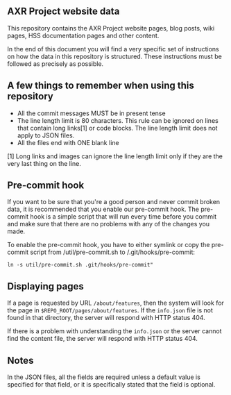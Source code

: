 AXR Project website data
------------------------

This repository contains the AXR Project website pages, blog posts, wiki pages,
HSS documentation pages and other content.

In the end of this document you will find a very specific set of instructions on
how the data in this repository is structured. These instructions must be
followed as precisely as possible.

## A few things to remember when using this repository
- All the commit messages MUST be in present tense
- The line length limit is 80 characters. This rule can be ignored on lines that
  contain long links[1] or code blocks. The line length limit does not apply to
  JSON files.
- All the files end with ONE blank line

[1] Long links and images can ignore the line length limit only if they are the
very last thing on the line.

## Pre-commit hook
If you want to be sure that you're a good person and never commit broken data,
it is recommended that you enable our pre-commit hook. The pre-commit hook is a
simple script that will run every time before you commit and make sure that
there are no problems with any of the changes you made.

To enable the pre-commit hook, you have to either symlink or copy the pre-commit
script from /util/pre-commit.sh to /.git/hooks/pre-commit:

	ln -s util/pre-commit.sh .git/hooks/pre-commit"

## Displaying pages

If a page is requested by URL `/about/features`, then the system will
look for the page in `$REPO_ROOT/pages/about/features`. If the
`info.json` file is not found in that directory, the server will respond
with HTTP status 404.

If there is a problem with understanding the `info.json` or the server
cannot find the content file, the server will respond with HTTP status
404.

## Notes

In the JSON files, all the fields are required unless a default value
is specified for that field, or it is specifically stated that the field
is optional.
